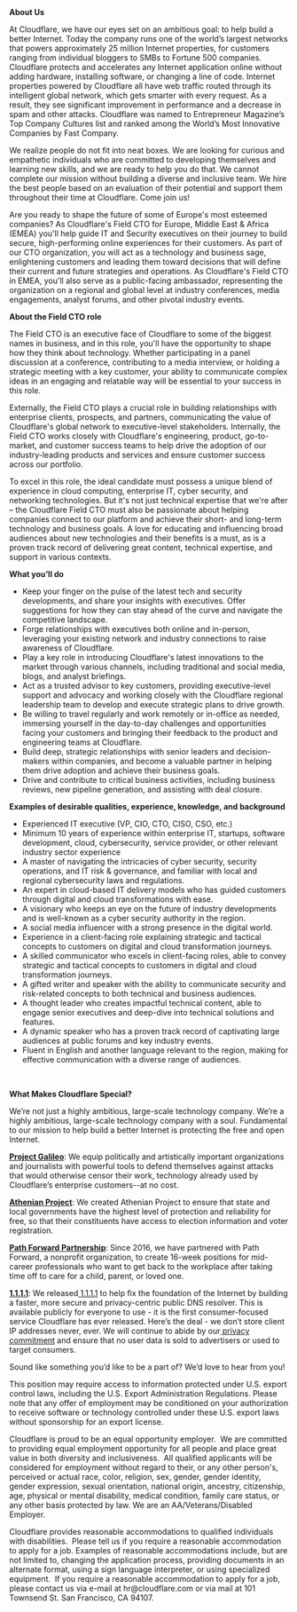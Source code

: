 <div class="content-intro">
	<div><strong>About Us</strong></div>
	<div>
		<p><span style="font-weight: 400;">At Cloudflare, we have our eyes set on an ambitious goal: to help build a better Internet. Today the company runs one of the world’s largest networks that powers approximately 25 million Internet properties, for customers ranging from individual bloggers to SMBs to Fortune 500 companies. Cloudflare protects and accelerates any Internet application online without adding hardware, installing software, or changing a line of code. Internet properties powered by Cloudflare all have web traffic routed through its intelligent global network, which gets smarter with every request. As a result, they see significant improvement in performance and a decrease in spam and other attacks. Cloudflare was named to Entrepreneur Magazine’s Top Company Cultures list and ranked among the World’s Most Innovative Companies by Fast Company.</span><span style="font-weight: 400;">&nbsp;</span></p>
		<p><span style="font-weight: 400;">We realize people do not fit into neat boxes. We are looking for curious and empathetic individuals who are committed to developing themselves and learning new skills, and we are ready to help you do that. We cannot complete our mission without building a diverse and inclusive team. We hire the best people based on an evaluation of their potential and support them throughout their time at Cloudflare. Come join us!&nbsp;</span></p>
	</div>
</div>
<p>Are you ready to shape the future of some of Europe's most esteemed companies? As Cloudflare's Field CTO for Europe, Middle East &amp; Africa (EMEA) you'll help guide IT and Security executives on their journey to build secure, high-performing online experiences for their customers. As part of our CTO organization, you will act as a technology and business sage, enlightening customers and leading them toward decisions that will define their current and future strategies and operations. As Cloudflare's Field CTO in EMEA, you'll also serve as a public-facing ambassador, representing the organization on a regional and global level at industry conferences, media engagements, analyst forums, and other pivotal industry events.</p>
<p><strong>About the Field CTO role</strong></p>
<p>The Field CTO is an executive face of Cloudflare to some of the biggest names in business, and in this role, you'll have the opportunity to shape how they think about technology. Whether participating in a panel discussion at a conference, contributing to a media interview, or holding a strategic meeting with a key customer, your ability to communicate complex ideas in an engaging and relatable way will be essential to your success in this role.</p>
<p>Externally, the Field CTO plays a crucial role in building relationships with enterprise clients, prospects, and partners, communicating the value of Cloudflare's global network to executive-level stakeholders. Internally, the Field CTO works closely with Cloudflare's engineering, product, go-to-market, and customer success teams to help drive the adoption of our industry-leading products and services and ensure customer success across our portfolio.</p>
<p>To excel in this role, the ideal candidate must possess a unique blend of experience in cloud computing, enterprise IT, cyber security, and networking technologies. But it's not just technical expertise that we're after – the Cloudflare Field CTO must also be passionate about helping companies connect to our platform and achieve their short- and long-term technology and business goals. A love for educating and influencing broad audiences about new technologies and their benefits is a must, as is a proven track record of delivering great content, technical expertise, and support in various contexts.</p>
<p><strong>What you’ll do</strong></p>
<ul>
	<li>Keep your finger on the pulse of the latest tech and security developments, and share your insights with executives. Offer suggestions for how they can stay ahead of the curve and navigate the competitive landscape.</li>
	<li>Forge relationships with executives both online and in-person, leveraging your existing network and industry connections to raise awareness of Cloudflare.</li>
	<li>Play a key role in introducing Cloudflare's latest innovations to the market through various channels, including traditional and social media, blogs, and analyst briefings.</li>
	<li>Act as a trusted advisor to key customers, providing executive-level support and advocacy and working closely with the Cloudflare regional leadership team to develop and execute strategic plans to drive growth.</li>
	<li>Be willing to travel regularly and work remotely or in-office as needed, immersing yourself in the day-to-day challenges and opportunities facing your customers and bringing their feedback to the product and engineering teams at Cloudflare.</li>
	<li>Build deep, strategic relationships with senior leaders and decision-makers within companies, and become a valuable partner in helping them drive adoption and achieve their business goals.</li>
	<li>Drive and contribute to critical business activities, including business reviews, new pipeline generation, and assisting with deal closure.</li>
</ul>
<p><strong>Examples of desirable qualities, experience, knowledge, and background</strong></p>
<ul>
	<li>Experienced IT executive (VP, CIO, CTO, CISO, CSO, etc.)</li>
	<li>Minimum 10 years of experience within enterprise IT, startups, software development, cloud, cybersecurity, service provider, or other relevant industry sector experience</li>
	<li>A master of navigating the intricacies of cyber security, security operations, and IT risk &amp; governance, and familiar with local and regional cybersecurity laws and regulations.</li>
	<li>An expert in cloud-based IT delivery models who has guided customers through digital and cloud transformations with ease.</li>
	<li>A visionary who keeps an eye on the future of industry developments and is well-known as a cyber security authority in the region.</li>
	<li>A social media influencer with a strong presence in the digital world.</li>
	<li>Experience in a client-facing role explaining strategic and tactical concepts to customers on digital and cloud transformation journeys.</li>
	<li>A skilled communicator who excels in client-facing roles, able to convey strategic and tactical concepts to customers in digital and cloud transformation journeys.</li>
	<li>A gifted writer and speaker with the ability to communicate security and risk-related concepts to both technical and business audiences.</li>
	<li>A thought leader who creates impactful technical content, able to engage senior executives and deep-dive into technical solutions and features.</li>
	<li>A dynamic speaker who has a proven track record of captivating large audiences at public forums and key industry events.</li>
	<li>Fluent in English and another language relevant to the region, making for effective communication with a diverse range of audiences.</li>
</ul>
<p>&nbsp;</p>
<div class="content-conclusion">
	<p><strong>What Makes Cloudflare Special?</strong></p>
	<p><span style="font-weight: 400;">We’re not just a highly ambitious, large-scale technology company. We’re a highly ambitious, large-scale technology company with a soul. Fundamental to our mission to help build a better Internet is protecting the free and open Internet.</span></p>
	<p><a href="https://blog.cloudflare.com/protecting-free-expression-online/"><strong>Project Galileo</strong></a><span style="font-weight: 400;">: We equip politically and artistically important organizations and journalists with powerful tools to defend themselves against attacks that would otherwise censor their work, technology already used by Cloudflare’s enterprise customers--at no cost.</span></p>
	<p><strong><a href="https://www.cloudflare.com/athenian/">Athenian Project</a></strong><span style="font-weight: 400;">: We created Athenian Project to ensure that state and local governments have the highest level of protection and reliability for free, so that their constituents have access to election information and voter registration.</span></p>
	<p><a href="https://blog.cloudflare.com/tag/path-forward/"><strong>Path Forward Partnership</strong></a><span style="font-weight: 400;">: Since 2016, we have partnered with Path Forward, a nonprofit organization, to create 16-week positions for mid-career professionals who want to get back to the workplace after taking time off to care for a child, parent, or loved one.</span></p>
	<p><a href="https://1.1.1.1/"><strong>1.1.1.1</strong></a><span style="font-weight: 400;">: We released</span><a href="https://1.1.1.1/"> <span style="font-weight: 400;">1.1.1.1</span></a><span style="font-weight: 400;"> to help fix the foundation of the Internet by building a faster, more secure and privacy-centric public DNS resolver. This is available publicly for everyone to use - it is the first consumer-focused service Cloudflare has ever released. Here’s the deal - we don’t store client IP addresses never, ever. We will continue to abide by our</span><a href="https://developers.cloudflare.com/1.1.1.1/privacy/public-dns-resolver"> privacy commitment</a><span style="font-weight: 400;"> and ensure that no user data is sold to advertisers or used to target consumers.</span></p>
	<p><span style="font-weight: 400;">Sound like something you’d like to be a part of? We’d love to hear from you!</span></p>
	<p><span style="font-weight: 400;">This position may require access to information protected under U.S. export control laws, including the U.S. Export Administration Regulations. Please note that any offer of employment may be conditioned on your authorization to receive software or technology controlled under these U.S. export laws without sponsorship for an export license.</span></p>
	<p><span style="font-weight: 400;">Cloudflare is proud to be an equal opportunity employer. &nbsp;We are committed to providing equal employment opportunity for all people and place great value in both diversity and inclusiveness. &nbsp;All qualified applicants will be considered for employment without regard to their, or any other person's, perceived or actual</span> <span style="font-weight: 400;">race, color, religion, sex, gender, gender identity, gender expression, sexual orientation, national origin, ancestry, citizenship, age, physical or mental disability, medical condition, family care status, or any other basis protected by law. </span><span style="font-weight: 400;">We are an AA/Veterans/Disabled Employer.</span></p>
	<p><span style="font-weight: 400;">Cloudflare provides reasonable accommodations to qualified individuals with disabilities. &nbsp;Please tell us if you require a reasonable accommodation to apply for a job. Examples of reasonable accommodations include, but are not limited to, changing the application process, providing documents in an alternate format, using a sign language interpreter, or using specialized equipment. &nbsp;If you require a reasonable accommodation to apply for a job, please contact us via e-mail at </span><span style="font-weight: 400;">hr@cloudflare.com</span><span style="font-weight: 400;"> or via mail at 101 Townsend St. San Francisco, CA 94107.</span></p>
</div>